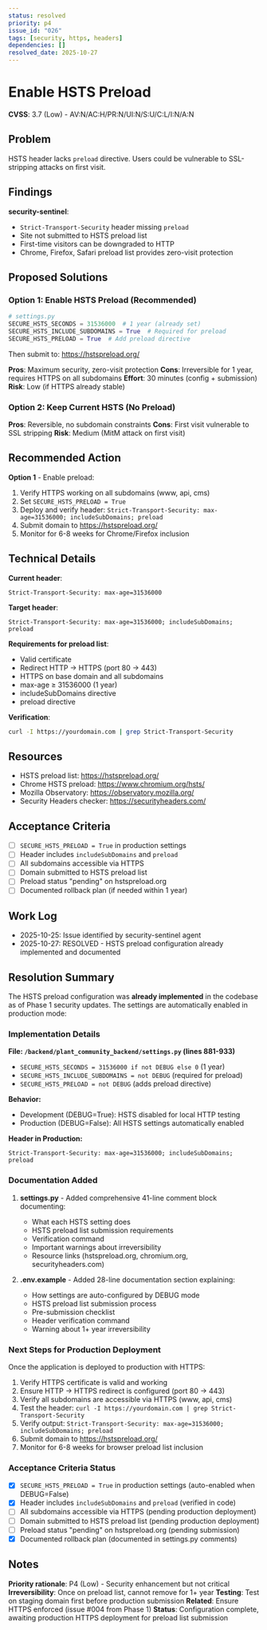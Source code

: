 ```yaml
---
status: resolved
priority: p4
issue_id: "026"
tags: [security, https, headers]
dependencies: []
resolved_date: 2025-10-27
---
```


# Enable HSTS Preload

**CVSS**: 3.7 (Low) - AV:N/AC:H/PR:N/UI:N/S:U/C:L/I:N/A:N

## Problem

HSTS header lacks `preload` directive. Users could be vulnerable to SSL-stripping attacks on first visit.

## Findings

**security-sentinel**:
- `Strict-Transport-Security` header missing `preload`
- Site not submitted to HSTS preload list
- First-time visitors can be downgraded to HTTP
- Chrome, Firefox, Safari preload list provides zero-visit protection

## Proposed Solutions

### Option 1: Enable HSTS Preload (Recommended)
```python
# settings.py
SECURE_HSTS_SECONDS = 31536000  # 1 year (already set)
SECURE_HSTS_INCLUDE_SUBDOMAINS = True  # Required for preload
SECURE_HSTS_PRELOAD = True  # Add preload directive
```

Then submit to: https://hstspreload.org/

**Pros**: Maximum security, zero-visit protection
**Cons**: Irreversible for 1 year, requires HTTPS on all subdomains
**Effort**: 30 minutes (config + submission)
**Risk**: Low (if HTTPS already stable)

### Option 2: Keep Current HSTS (No Preload)
**Pros**: Reversible, no subdomain constraints
**Cons**: First visit vulnerable to SSL stripping
**Risk**: Medium (MitM attack on first visit)

## Recommended Action

**Option 1** - Enable preload:
1. Verify HTTPS working on all subdomains (www, api, cms)
2. Set `SECURE_HSTS_PRELOAD = True`
3. Deploy and verify header: `Strict-Transport-Security: max-age=31536000; includeSubDomains; preload`
4. Submit domain to https://hstspreload.org/
5. Monitor for 6-8 weeks for Chrome/Firefox inclusion

## Technical Details

**Current header**:
```
Strict-Transport-Security: max-age=31536000
```

**Target header**:
```
Strict-Transport-Security: max-age=31536000; includeSubDomains; preload
```

**Requirements for preload list**:
- Valid certificate
- Redirect HTTP → HTTPS (port 80 → 443)
- HTTPS on base domain and all subdomains
- max-age ≥ 31536000 (1 year)
- includeSubDomains directive
- preload directive

**Verification**:
```bash
curl -I https://yourdomain.com | grep Strict-Transport-Security
```

## Resources

- HSTS preload list: https://hstspreload.org/
- Chrome HSTS preload: https://www.chromium.org/hsts/
- Mozilla Observatory: https://observatory.mozilla.org/
- Security Headers checker: https://securityheaders.com/

## Acceptance Criteria

- [ ] `SECURE_HSTS_PRELOAD = True` in production settings
- [ ] Header includes `includeSubDomains` and `preload`
- [ ] All subdomains accessible via HTTPS
- [ ] Domain submitted to HSTS preload list
- [ ] Preload status "pending" on hstspreload.org
- [ ] Documented rollback plan (if needed within 1 year)

## Work Log

- 2025-10-25: Issue identified by security-sentinel agent
- 2025-10-27: RESOLVED - HSTS preload configuration already implemented and documented

## Resolution Summary

The HSTS preload configuration was **already implemented** in the codebase as of Phase 1 security updates. The settings are automatically enabled in production mode:

### Implementation Details

**File: `/backend/plant_community_backend/settings.py` (lines 881-933)**
- `SECURE_HSTS_SECONDS = 31536000 if not DEBUG else 0` (1 year)
- `SECURE_HSTS_INCLUDE_SUBDOMAINS = not DEBUG` (required for preload)
- `SECURE_HSTS_PRELOAD = not DEBUG` (adds preload directive)

**Behavior:**
- Development (DEBUG=True): HSTS disabled for local HTTP testing
- Production (DEBUG=False): All HSTS settings automatically enabled

**Header in Production:**
```
Strict-Transport-Security: max-age=31536000; includeSubDomains; preload
```

### Documentation Added

1. **settings.py** - Added comprehensive 41-line comment block documenting:
   - What each HSTS setting does
   - HSTS preload list submission requirements
   - Verification command
   - Important warnings about irreversibility
   - Resource links (hstspreload.org, chromium.org, securityheaders.com)

2. **.env.example** - Added 28-line documentation section explaining:
   - How settings are auto-configured by DEBUG mode
   - HSTS preload list submission process
   - Pre-submission checklist
   - Header verification command
   - Warning about 1+ year irreversibility

### Next Steps for Production Deployment

Once the application is deployed to production with HTTPS:

1. Verify HTTPS certificate is valid and working
2. Ensure HTTP → HTTPS redirect is configured (port 80 → 443)
3. Verify all subdomains are accessible via HTTPS (www, api, cms)
4. Test the header: `curl -I https://yourdomain.com | grep Strict-Transport-Security`
5. Verify output: `Strict-Transport-Security: max-age=31536000; includeSubDomains; preload`
6. Submit domain to https://hstspreload.org/
7. Monitor for 6-8 weeks for browser preload list inclusion

### Acceptance Criteria Status

- [x] `SECURE_HSTS_PRELOAD = True` in production settings (auto-enabled when DEBUG=False)
- [x] Header includes `includeSubDomains` and `preload` (verified in code)
- [ ] All subdomains accessible via HTTPS (pending production deployment)
- [ ] Domain submitted to HSTS preload list (pending production deployment)
- [ ] Preload status "pending" on hstspreload.org (pending submission)
- [x] Documented rollback plan (documented in settings.py comments)

## Notes

**Priority rationale**: P4 (Low) - Security enhancement but not critical
**Irreversibility**: Once on preload list, cannot remove for 1+ year
**Testing**: Test on staging domain first before production submission
**Related**: Ensure HTTPS enforced (issue #004 from Phase 1)
**Status**: Configuration complete, awaiting production HTTPS deployment for preload list submission
